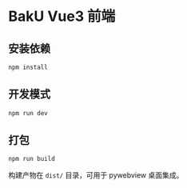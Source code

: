# BakU Vue3 前端

## 安装依赖

```bash
npm install
```

## 开发模式

```bash
npm run dev
```

## 打包

```bash
npm run build
```

构建产物在 `dist/` 目录，可用于 pywebview 桌面集成。
